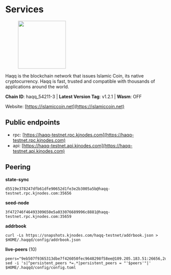 # Services

<figure><img src="https://raw.githubusercontent.com/kj89/testnet_manuals/main/pingpub/logos/haqq.png" width="150" alt=""><figcaption></figcaption></figure>

Haqq is the blockchain network that issues Islamic Coin,  its native cryptocurrency. Haqq is fast, trusted and  compatible with thousands of applications around the world.

**Chain ID**: haqq_54211-3 | **Latest Version Tag**: v1.2.1 | **Wasm**: OFF

Website: [https://islamiccoin.net](https://islamiccoin.net)


## Public endpoints

* rpc: [https://haqq-testnet.rpc.kjnodes.com](https://haqq-testnet.rpc.kjnodes.com)
* api: [https://haqq-testnet.api.kjnodes.com](https://haqq-testnet.api.kjnodes.com)

## Peering

**state-sync**

```
d5519e378247dfb61dfe90652d1fe3e2b3005a5b@haqq-testnet.rpc.kjnodes.com:35656
```

**seed-node**

```
3f472746f46493309650e5a033076689996c8881@haqq-testnet.rpc.kjnodes.com:35659
```

**addrbook**
```
curl -Ls https://snapshots.kjnodes.com/haqq-testnet/addrbook.json > $HOME/.haqqd/config/addrbook.json
```

**live-peers** (10)
```
peers="9eb507f9365313dbe7f426050fec9648298f58ee@109.205.183.51:26656,2d13d679b64e1a574904a140f72815644ec71131@65.21.133.125:30656,001eb7a3a03dc11539541737262c4ddc84dec283@91.195.101.98:26656,fd53be6145264c86f2db22659141c925e119794c@138.201.155.226:12656,0ba87cb7b55b15e6b33b6703dc681c84332273e5@168.119.165.65:12656,6ce864d853904ebef9400528f129d8fefa6f1827@91.211.251.232:36656,d5519e378247dfb61dfe90652d1fe3e2b3005a5b@65.109.68.190:35656,35e1bf6fda8a37c9c4872527a30b1fe26b0a155f@45.13.59.201:26656,7f2828e3910a4b165a65e5bfb2465c1e809bad3b@65.108.48.182:26656,1b9b907b4bf609c7acf47a20bd23320c9e73b784@135.181.222.185:26656"
sed -i 's|^persistent_peers *=.*|persistent_peers = "'$peers'"|' $HOME/.haqqd/config/config.toml
```
